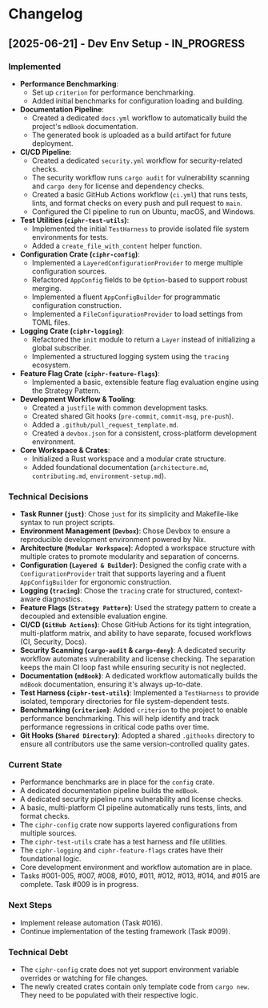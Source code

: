 # Changelog

## [2025-06-21] - Dev Env Setup - IN_PROGRESS

### Implemented
- **Performance Benchmarking**:
    - Set up `criterion` for performance benchmarking.
    - Added initial benchmarks for configuration loading and building.
- **Documentation Pipeline**:
    - Created a dedicated `docs.yml` workflow to automatically build the project's `mdBook` documentation.
    - The generated book is uploaded as a build artifact for future deployment.
- **CI/CD Pipeline**:
    - Created a dedicated `security.yml` workflow for security-related checks.
    - The security workflow runs `cargo audit` for vulnerability scanning and `cargo deny` for license and dependency checks.
    - Created a basic GitHub Actions workflow (`ci.yml`) that runs tests, lints, and format checks on every push and pull request to `main`.
    - Configured the CI pipeline to run on Ubuntu, macOS, and Windows.
- **Test Utilities (`ciphr-test-utils`)**:
    - Implemented the initial `TestHarness` to provide isolated file system environments for tests.
    - Added a `create_file_with_content` helper function.
- **Configuration Crate (`ciphr-config`)**:
    - Implemented a `LayeredConfigurationProvider` to merge multiple configuration sources.
    - Refactored `AppConfig` fields to be `Option`-based to support robust merging.
    - Implemented a fluent `AppConfigBuilder` for programmatic configuration construction.
    - Implemented a `FileConfigurationProvider` to load settings from TOML files.
- **Logging Crate (`ciphr-logging`)**:
    - Refactored the `init` module to return a `Layer` instead of initializing a global subscriber.
    - Implemented a structured logging system using the `tracing` ecosystem.
- **Feature Flag Crate (`ciphr-feature-flags`)**:
    - Implemented a basic, extensible feature flag evaluation engine using the Strategy Pattern.
- **Development Workflow & Tooling**:
    - Created a `justfile` with common development tasks.
    - Created shared Git hooks (`pre-commit`, `commit-msg`, `pre-push`).
    - Added a `.github/pull_request_template.md`.
    - Created a `devbox.json` for a consistent, cross-platform development environment.
- **Core Workspace & Crates**:
    - Initialized a Rust workspace and a modular crate structure.
    - Added foundational documentation (`architecture.md`, `contributing.md`, `environment-setup.md`).

### Technical Decisions
- **Task Runner (`just`)**: Chose `just` for its simplicity and Makefile-like syntax to run project scripts.
- **Environment Management (`Devbox`)**: Chose Devbox to ensure a reproducible development environment powered by Nix.
- **Architecture (`Modular Workspace`)**: Adopted a workspace structure with multiple crates to promote modularity and separation of concerns.
- **Configuration (`Layered & Builder`)**: Designed the config crate with a `ConfigurationProvider` trait that supports layering and a fluent `AppConfigBuilder` for ergonomic construction.
- **Logging (`tracing`)**: Chose the `tracing` crate for structured, context-aware diagnostics.
- **Feature Flags (`Strategy Pattern`)**: Used the strategy pattern to create a decoupled and extensible evaluation engine.
- **CI/CD (`GitHub Actions`)**: Chose GitHub Actions for its tight integration, multi-platform matrix, and ability to have separate, focused workflows (CI, Security, Docs).
- **Security Scanning (`cargo-audit` & `cargo-deny`)**: A dedicated security workflow automates vulnerability and license checking. The separation keeps the main CI loop fast while ensuring security is not neglected.
- **Documentation (`mdBook`)**: A dedicated workflow automatically builds the `mdBook` documentation, ensuring it's always up-to-date.
- **Test Harness (`ciphr-test-utils`)**: Implemented a `TestHarness` to provide isolated, temporary directories for file system-dependent tests.
- **Benchmarking (`criterion`)**: Added `criterion` to the project to enable performance benchmarking. This will help identify and track performance regressions in critical code paths over time.
- **Git Hooks (`Shared Directory`)**: Adopted a shared `.githooks` directory to ensure all contributors use the same version-controlled quality gates.

### Current State
- Performance benchmarks are in place for the `config` crate.
- A dedicated documentation pipeline builds the `mdBook`.
- A dedicated security pipeline runs vulnerability and license checks.
- A basic, multi-platform CI pipeline automatically runs tests, lints, and format checks.
- The `ciphr-config` crate now supports layered configurations from multiple sources.
- The `ciphr-test-utils` crate has a test harness and file utilities.
- The `ciphr-logging` and `ciphr-feature-flags` crates have their foundational logic.
- Core development environment and workflow automation are in place.
- Tasks #001-005, #007, #008, #010, #011, #012, #013, #014, and #015 are complete. Task #009 is in progress.

### Next Steps
- Implement release automation (Task #016).
- Continue implementation of the testing framework (Task #009).

### Technical Debt
- The `ciphr-config` crate does not yet support environment variable overrides or watching for file changes.
- The newly created crates contain only template code from `cargo new`. They need to be populated with their respective logic.